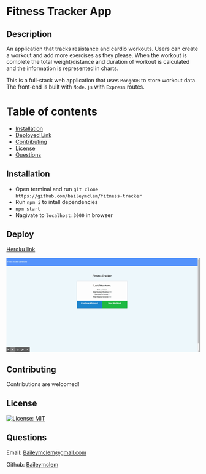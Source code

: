 # Fitness Tracker App

## Description

An application that tracks resistance and cardio workouts. Users can create a workout and add more exercises as they please. When the workout is complete the total weight/distance and duration of workout is calculated and the information is represented in charts.


This is a full-stack web application that uses `MongoDB` to store workout data. The front-end is built with `Node.js` with `Express` routes.


Table of contents
=================

<!--ts-->
   * [Installation](#installation)
   * [Deployed Link](#deploy)
   * [Contributing](#contributing)
   * [License](#license)
   * [Questions](#questions)
<!--te-->



## Installation

- Open terminal and run `git clone https://github.com/baileymclem/fitness-tracker`
- Run `npm i` to intall dependencies
- `npm start`
- Nagivate to `localhost:3000` in browser


## Deploy

[Heroku link]()

![!Demo](./assets/demo.gif)

## Contributing

Contributions are welcomed!

## License

[![License: MIT](https://img.shields.io/badge/License-MIT-yellow.svg)](https://opensource.org/licenses/MIT)

## Questions

Email: [Baileymclem@gmail.com](Baileymclem@gmail.com)

Github: [Baileymclem](https://github.com/baileymclem)